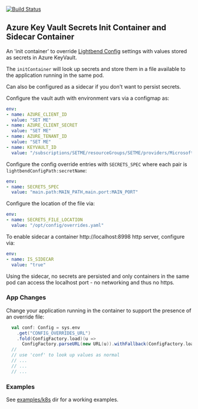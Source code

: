 [![Build Status](https://travis-ci.org/navicore/KeyVaultConfig.svg?branch=master)](https://travis-ci.org/navicore/KeyVaultConfig)

Azure Key Vault Secrets Init Container and Sidecar Container
-----

An 'init container' to override [Lightbend Config](https://github.com/lightbend/config) settings with values stored as secrets in Azure KeyVault.

The `initContainer` will look up secrets and store them in a file available to the application running in the same pod.

Can also be configured as a sidecar if you don't want to persist secrets.

Configure the vault auth with environment vars via a configmap as:

```yaml
env:
- name: AZURE_CLIENT_ID
  value: "SET ME"
- name: AZURE_CLIENT_SECRET
  value: "SET ME"
- name: AZURE_TENANT_ID
  value: "SET ME"
- name: KEYVAULT_ID
  value: "/subscriptions/SETME/resourceGroups/SETME/providers/Microsoft.KeyVault/vaults/SETME"
```

Configure the config override entries with `SECRETS_SPEC` where each pair is `lightbendConfigPath:secretName`:
```yaml
env:
- name: SECRETS_SPEC
  value: "main.path:MAIN_PATH,main.port:MAIN_PORT"
```

Configure the location of the file via:
```yaml
env:
- name: SECRETS_FILE_LOCATION
  value: "/opt/config/overrides.yaml"
```

To enable sidecar a container http://localhost:8998 http server, configure via:
```yaml
env:
- name: IS_SIDECAR
  value: "true"
```
Using the sidecar, no secrets are persisted and only containers in the same pod can access the localhost port - no networking and thus no https.

### App Changes

Change your application running in the container to support the presence of an override file:

```scala
  val conf: Config = sys.env
    .get("CONFIG_OVERRIDES_URL")
    .fold(ConfigFactory.load)(u =>
      ConfigFactory.parseURL(new URL(u)).withFallback(ConfigFactory.load))
  //
  // use 'conf' to look up values as normal
  // ...
  // ...
  // ...
```

### Examples

See [examples/k8s](examples/k8s) dir for a working examples.

